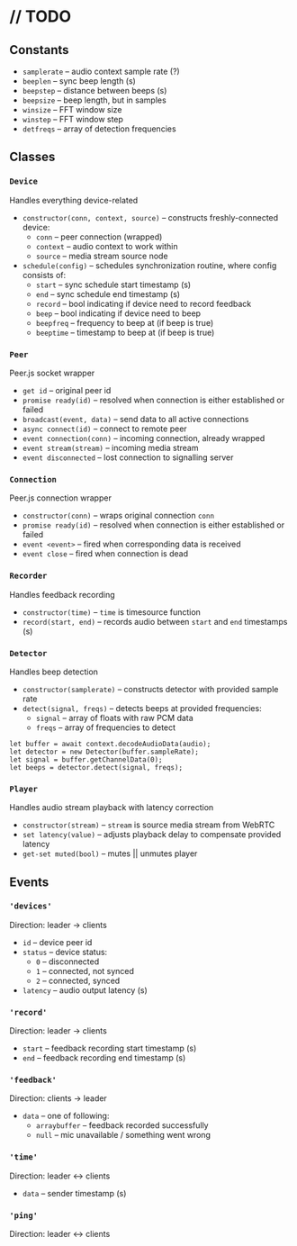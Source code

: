 // TODO
=======

Constants
---------

* `samplerate` &ndash; audio context sample rate (?)
* `beeplen` &ndash; sync beep length (s)
* `beepstep` &ndash; distance between beeps (s)
* `beepsize` &ndash; beep length, but in samples
* `winsize` &ndash; FFT window size
* `winstep` &ndash; FFT window step
* `detfreqs` &ndash; array of detection frequencies

Classes
-------

### `Device`

Handles everything device-related

* `constructor(conn, context, source)` &ndash; constructs freshly-connected device:
    * `conn` &ndash; peer connection (wrapped)
    * `context` &ndash; audio context to work within
    * `source` &ndash; media stream source node
* `schedule(config)` &ndash; schedules synchronization routine, where config consists of:
    * `start` &ndash; sync schedule start timestamp (s)
    * `end` &ndash; sync schedule end timestamp (s)
    * `record` &ndash; bool indicating if device need to record feedback
    * `beep` &ndash; bool indicating if device need to beep
    * `beepfreq` &ndash; frequency to beep at (if beep is true)
    * `beeptime` &ndash; timestamp to beep at (if beep is true)

### `Peer`

Peer.js socket wrapper

* `get id` &ndash; original peer id
* `promise ready(id)` &ndash; resolved when connection is either established or failed
* `broadcast(event, data)` &ndash; send data to all active connections
* `async connect(id)` &ndash; connect to remote peer
* `event connection(conn)` &ndash; incoming connection, already wrapped
* `event stream(stream)` &ndash; incoming media stream
* `event disconnected` &ndash; lost connection to signalling server

### `Connection`

Peer.js connection wrapper

* `constructor(conn)` &ndash; wraps original connection `conn`
* `promise ready(id)` &ndash; resolved when connection is either established or failed
* `event <event>` &ndash; fired when corresponding data is received
* `event close` &ndash; fired when connection is dead

### `Recorder`

Handles feedback recording

* `constructor(time)` &ndash; `time` is timesource function
* `record(start, end)` &ndash; records audio between `start` and `end` timestamps (s)

### `Detector`

Handles beep detection

* `constructor(samplerate)` &ndash; constructs detector with provided sample rate
* `detect(signal, freqs)` &ndash; detects beeps at provided frequencies:
    * `signal` &ndash; array of floats with raw PCM data
    * `freqs` &ndash; array of frequencies to detect

```
let buffer = await context.decodeAudioData(audio);
let detector = new Detector(buffer.sampleRate);
let signal = buffer.getChannelData(0);
let beeps = detector.detect(signal, freqs);
```

### `Player`

Handles audio stream playback with latency correction

* `constructor(stream)` &ndash; `stream` is source media stream from WebRTC
* `set latency(value)` &ndash; adjusts playback delay to compensate provided latency
* `get-set muted(bool)` &ndash; mutes || unmutes player

Events
------

### `'devices'`

Direction: leader &rarr; clients

* `id` &ndash; device peer id
* `status` &ndash; device status:
    * `0` &ndash; disconnected
    * `1` &ndash; connected, not synced
    * `2` &ndash; connected, synced
* `latency` &ndash; audio output latency (s)

### `'record'`

Direction: leader &rarr; clients

* `start` &ndash; feedback recording start timestamp (s)
* `end` &ndash; feedback recording end timestamp (s)

### `'feedback'`

Direction: clients &rarr; leader

* `data` &ndash; one of following:
    * `arraybuffer` &ndash; feedback recorded successfully
    * `null` &ndash; mic unavailable / something went wrong
    
### `'time'`

Direction: leader &harr; clients

* `data` &ndash; sender timestamp (s)

### `'ping'`

Direction: leader &harr; clients
